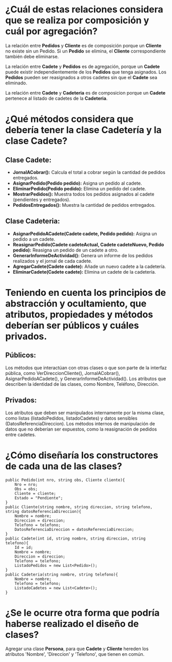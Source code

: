 # ¿Cuál de estas relaciones considera que se realiza por composición y cuál por agregación?
La relación entre **Pedidos** y **Cliente** es de composición porque un **Cliente** no existe sin un Pedido. 
Si un **Pedido** se elimina, el **Cliente** correspondiente también debe eliminarse.

La relación entre **Cadete** y **Pedidos** es de agregación, porque un **Cadete** puede existir independientemente de los **Pedidos** que tenga asignados. 
Los **Pedidos** pueden ser reasignados a otros cadetes sin que el **Cadete** sea eliminado.

La relación entre **Cadete** y **Cadeteria** es de composicion porque un **Cadete** pertenece al listado de cadetes de la **Cadeteria**.

# ¿Qué métodos considera que debería tener la clase Cadetería y la clase Cadete?
## Clase Cadete:
- **JornalACobrar():** Calcula el total a cobrar según la cantidad de pedidos entregados.
- **AsignarPedido(Pedido pedido):** Asigna un pedido al cadete.
- **EliminarPedido(Pedido pedido):** Elimina un pedido del cadete.
- **MostrarPedidos():** Muestra todos los pedidos asignados al cadete (pendientes y entregados).
- **PedidosEntregados():** Muestra la cantidad de pedidos entregados.
## Clase Cadeteria:
- **AsignarPedidoACadete(Cadete cadete, Pedido pedido):** Asigna un pedido a un cadete.
- **ReasignarPedido(Cadete cadeteActual, Cadete cadeteNuevo, Pedido pedido):** Reasigna un pedido de un cadete a otro.
- **GenerarInformeDeActividad():** Genera un informe de los pedidos realizados y el jornal de cada cadete.
- **AgregarCadete(Cadete cadete):** Añade un nuevo cadete a la cadetería.
- **EliminarCadete(Cadete cadete):** Elimina un cadete de la cadetería.

# Teniendo en cuenta los principios de abstracción y ocultamiento, que atributos, propiedades y métodos deberían ser públicos y cuáles privados.
## Públicos:
Los métodos que interactúan con otras clases o que son parte de la interfaz pública, como VerDireccionCliente(), JornalACobrar(), AsignarPedidoACadete(), y GenerarInformeDeActividad().
Los atributos que describen la identidad de las clases, como Nombre, Teléfono, Dirección.

## Privados:
Los atributos que deben ser manipulados internamente por la misma clase, como listas (listadoPedidos, listadoCadetes) y datos sensibles (DatosReferenciaDireccion).
Los métodos internos de manipulación de datos que no deberían ser expuestos, como la reasignación de pedidos entre cadetes.

# ¿Cómo diseñaría los constructores de cada una de las clases?
```
public Pedido(int nro, string obs, Cliente cliente){
    Nro = nro;
    Obs = obs;
    Cliente = cliente;
    Estado = "Pendiente";
}
public Cliente(string nombre, string direccion, string telefono, string datosReferenciaDireccion){
    Nombre = nombre;
    Direccion = direccion;
    Telefono = telefono;
    DatosReferenciaDireccion = datosReferenciaDireccion;
}
public Cadete(int id, string nombre, string direccion, string telefono){
    Id = id;
    Nombre = nombre;
    Direccion = direccion;
    Telefono = telefono;
    ListadoPedidos = new List<Pedido>();
}
public Cadeteria(string nombre, string telefono){
    Nombre = nombre;
    Telefono = telefono;
    ListadoCadetes = new List<Cadete>();
}
```
# ¿Se le ocurre otra forma que podría haberse realizado el diseño de clases?
Agregar una clase **Persona**, para que **Cadete** y **Cliente** hereden los atributos 'Nombre', 'Direccion' y 'Telefono', que tienen en común.
